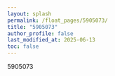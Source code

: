 ```yaml
---
layout: splash
permalink: /float_pages/5905073/
title: "5905073"
author_profile: false
last_modified_at: 2025-06-13
toc: false
---
```

 
5905073
